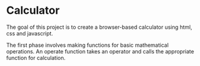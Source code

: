 # Calculator

The goal of this project is to create a browser-based calculator using html, css and javascript.

The first phase involves making functions for basic mathematical operations. An operate function takes an operator and calls the appropriate function for calculation. 